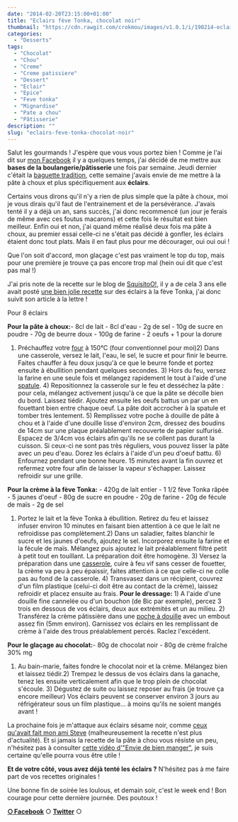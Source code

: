 ```yaml
---
date: "2014-02-20T23:15:00+01:00"
title: "Eclairs fève Tonka, chocolat noir"
thumbnail: "https://cdn.rawgit.com/crokmou/images/v1.0.1/i/190214-eclair-creme-feve-tonka-10.jpg"
categories:
  - "Desserts"
tags:
  - "Chocolat"
  - "Chou"
  - "Creme"
  - "Creme patissiere"
  - "Dessert"
  - "Eclair"
  - "Epice"
  - "Feve tonka"
  - "Mignardise"
  - "Pate a chou"
  - "Pâtisserie"
description: ""
slug: "eclairs-feve-tonka-chocolat-noir"
---
```


Salut les gourmands ! J'espère que vous vous portez bien ! Comme je l'ai dit sur [mon Facebook](https://www.facebook.com/pages/CroKMou/148093255259077) il y a quelques temps, j'ai décidé de me mettre aux **bases de la boulangerie/pâtisserie** une fois par semaine. Jeudi dernier c'était la [baguette tradition](https://crokmou.com/2014/02/baguette-tradition.html), cette semaine j'avais envie de me mettre à la pâte à choux et plus spécifiquement aux **éclairs**.

Certains vous dirons qu'il n'y a rien de plus simple que la pâte à choux, moi je vous dirais qu'il faut de l'entrainement et de la persévérance. J'avais tenté il y a déjà un an, sans succès, j'ai donc recommencé (un jour je ferais de même avec ces foutus macarons) et cette fois le résultat est bien meilleur. Enfin oui et non, j'ai quand même réalisé deux fois ma pâte à choux, au premier essai celle-ci ne s'était pas décidé à gonfler, les éclairs étaient donc tout plats. Mais il en faut plus pour me décourager, oui oui oui !

Que l'on soit d'accord, mon glaçage c'est pas vraiment le top du top, mais pour une première je trouve ça pas encore trop mal (hein oui dit que c'est pas mal !)

J'ai pris note de la recette sur le blog de [SquisitoO!](http://squisitoo.blogspot.be/), il y a de cela 3 ans elle avait posté [une bien jolie recette](http://squisitoo.blogspot.be/2011/07/rapide-comme-leclair-la-feve-tonka.html) sur des éclairs à la fève Tonka, j'ai donc suivit son article à la lettre !

Pour 8 éclairs

**Pour la pâte à choux:**- 8cl de lait - 8cl d'eau - 2g de sel - 10g de sucre en poudre - 70g de beurre doux - 100g de farine - 2 oeufs + 1 pour la dorure

1) Préchauffez votre [four](http://www.rueducommerce.fr/m/pl/malid:9404136) à 150°C (four conventionnel pour moi)2) Dans une casserole, versez le lait, l'eau, le sel, le sucre et pour finir le beurre. Faites chauffer à feu doux jusqu'à ce que le beurre fonde et portez ensuite à ébullition pendant quelques secondes. 3) Hors du feu, versez la farine en une seule fois et mélangez rapidement le tout à l'aide d'une [spatule](http://www.rueducommerce.fr/m/pl/malid:48515367). 4) Repositionnez la casserole sur le feu et desséchez la pâte : pour cela, mélangez activement jusqu'à ce que la pâte se décolle bien du bord. Laissez tiédir. Ajoutez ensuite les oeufs battus un par un en fouettant bien entre chaque oeuf. La pâte doit accrocher à la spatule et tomber très lentement. 5) Remplissez votre poche à douille de pâte à chou et à l'aide d'une douille lisse d'environ 2cm, dressez des boudins de 14cm sur une plaque préalablement recouverte de papier sulfurisé. Espacez de 3/4cm vos éclairs afin qu'ils ne se collent pas durant la cuisson. Si ceux-ci ne sont pas très réguliers, vous pouvez lisser la pâte avec un peu d'eau. Dorez les éclairs à l'aide d'un peu d'oeuf battu. 6) Enfournez pendant une bonne heure. 15 minutes avant la fin ouvrez et refermez votre four afin de laisser la vapeur s'échapper. Laissez refroidir sur une grille.

**Pour la crème à la fève Tonka:** - 420g de lait entier - 1 1/2 fève Tonka râpée - 5 jaunes d'oeuf - 80g de sucre en poudre - 20g de farine - 20g de fécule de maïs - 2g de sel

1) Portez le lait et la fève Tonka à ébullition. Retirez du feu et laissez infuser environ 10 minutes en faisant bien attention à ce que le lait ne refroidisse pas complètement.2) Dans un saladier, faites blanchir le sucre et les jaunes d'oeufs, ajoutez le sel. Incorporez ensuite la farine et la fécule de maïs. Mélangez puis ajoutez le lait préalablement filtré petit à petit tout en touillant. La préparation doit être homogène. 3) Versez la préparation dans une [casserole](http://www.rueducommerce.fr/m/pl/malid:115), cuire à feu vif sans cesser de fouetter, la crème va peu à peu épaissir, faites attention à ce que celle-ci ne colle pas au fond de la casserole. 4) Transvasez dans un récipient, couvrez d'un film plastique (celui-ci doit être au contact de la crème), laissez refroidir et placez ensuite au frais. **Pour le dressage:** 1) A l'aide d'une douille fine cannelée ou d'un bouchon (de Bic par exemple), percez 3 trois en dessous de vos éclairs, deux aux extrémités et un au milieu. 2) Transférez la crème pâtissière dans une [poche à douille](http://www.rueducommerce.fr/index/poche%20a%20douille) avec un embout assez fin (5mm environ). Garnissez vos éclairs en les remplissant de crème à l'aide des trous préalablement percés. Raclez l'excédent.

**Pour le glaçage au chocolat:**- 80g de chocolat noir - 80g de crème fraîche 30% mg

1) Au bain-marie, faites fondre le chocolat noir et la crème. Mélangez bien et laissez tiédir.2) Trempez le dessus de vos éclairs dans la ganache, tenez les ensuite verticalement afin que le trop plein de chocolat s'écoule. 3) Dégustez de suite ou laissez reposer au frais (je trouve ça encore meilleur) Vos éclairs peuvent se conserver environ 3 jours au réfrigérateur sous un film plastique... à moins qu'ils ne soient mangés avant !

La prochaine fois je m'attaque aux éclairs sésame noir, comme [ceux qu'avait fait mon ami Steve](http://www.flickr.com/photos/shgarden/6164466816/in/photostream/) (malheureusement la recette n'est plus d'actualité). Et si jamais la recette de la pâte à chou vous résiste un peu, n'hésitez pas à consulter [cette vidéo d'"Envie de bien manger"](http://www.youtube.com/watch?v=xEnE9Bb04_4&feature=youtu.be), je suis certaine qu'elle pourra vous être utile !

**Et de votre côté, vous avez déjà tenté les éclairs ?** N'hésitez pas à me faire part de vos recettes originales !

Une bonne fin de soirée les loulous, et demain soir, c'est le week end ! Bon courage pour cette dernière journée. Des poutoux !

[**○<span style="font-size: xx-small; margin: 0px; outline: 0px; padding: 0px;"><span style="font-family: Arial, Helvetica, sans-serif; margin: 0px; outline: 0px; padding: 0px;"> </span></span>Facebook**](https://www.facebook.com/pages/CroKMou/148093255259077) ○ [**Twitter**](https://twitter.com/Crokmou) ○